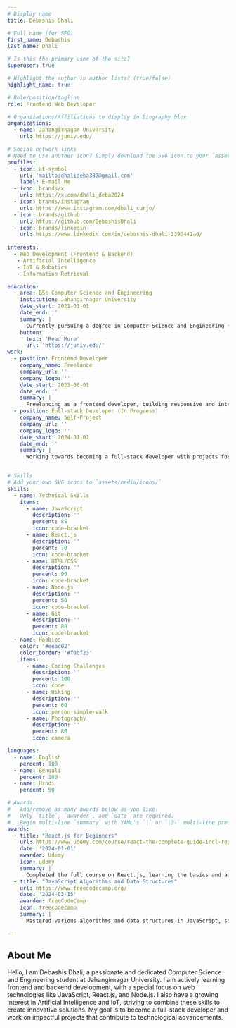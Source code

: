 ```yaml
---
# Display name
title: Debashis Dhali

# Full name (for SEO)
first_name: Debashis
last_name: Dhali

# Is this the primary user of the site?
superuser: true

# Highlight the author in author lists? (true/false)
highlight_name: true

# Role/position/tagline
role: Frontend Web Developer

# Organizations/Affiliations to display in Biography blox
organizations:
  - name: Jahangirnagar University
    url: https://juniv.edu/

# Social network links
# Need to use another icon? Simply download the SVG icon to your `assets/media/icons/` folder.
profiles:
  - icon: at-symbol
    url: 'mailto:dhalideba387@gmail.com'
    label: E-mail Me
  - icon: brands/x
    url: https://x.com/dhali_deba2024
  - icon: brands/instagram
    url: https://www.instagram.com/dhali_surjo/
  - icon: brands/github
    url: https://github.com/DebashisDhali
  - icon: brands/linkedin
    url: https://www.linkedin.com/in/debashis-dhali-3390442a0/
 
interests:
  - Web Development (Frontend & Backend)
   - Artificial Intelligence
   - IoT & Robotics
   - Information Retrieval

education:
  - area: BSc Computer Science and Engineering
    institution: Jahangirnagar University
    date_start: 2021-01-01
    date_end: ''
    summary: |
      Currently pursuing a degree in Computer Science and Engineering (CSE).
    button:
      text: 'Read More'
      url: 'https://juniv.edu/'
work:
  - position: Frontend Developer
    company_name: Freelance
    company_url: ''
    company_logo: ''
    date_start: 2023-06-01
    date_end: ''
    summary: |
      Freelancing as a frontend developer, building responsive and interactive websites using HTML, CSS, JavaScript, and React.
  - position: Full-stack Developer (In Progress)
    company_name: Self-Project
    company_url: ''
    company_logo: ''
    date_start: 2024-01-01
    date_end: ''
    summary: |
      Working towards becoming a full-stack developer with projects focusing on React.js, Node.js, and database management systems.


# Skills
# Add your own SVG icons to `assets/media/icons/`
skills:
  - name: Technical Skills
    items:
      - name: JavaScript
        description: ''
        percent: 85
        icon: code-bracket
      - name: React.js
        description: ''
        percent: 70
        icon: code-bracket
      - name: HTML/CSS
        description: ''
        percent: 90
        icon: code-bracket
      - name: Node.js
        description: ''
        percent: 50
        icon: code-bracket
      - name: Git
        description: ''
        percent: 80
        icon: code-bracket
  - name: Hobbies
    color: '#eeac02'
    color_border: '#f0bf23'
    items:
      - name: Coding Challenges
        description: ''
        percent: 100
        icon: code
      - name: Hiking
        description: ''
        percent: 60
        icon: person-simple-walk
      - name: Photography
        description: ''
        percent: 80
        icon: camera

languages:
  - name: English
    percent: 100
  - name: Bengali
    percent: 100
  - name: Hindi
    percent: 50

# Awards.
#   Add/remove as many awards below as you like.
#   Only `title`, `awarder`, and `date` are required.
#   Begin multi-line `summary` with YAML's `|` or `|2-` multi-line prefix and indent 2 spaces below.
awards:
  - title: "React.js for Beginners"
    url: https://www.udemy.com/course/react-the-complete-guide-incl-redux/
    date: '2024-01-01'
    awarder: Udemy
    icon: udemy
    summary: |
      Completed the full course on React.js, learning the basics and advanced concepts, and now applying it in my personal projects.
  - title: "JavaScript Algorithms and Data Structures"
    url: https://www.freecodecamp.org/
    date: '2024-03-15'
    awarder: freeCodeCamp
    icon: freecodecamp
    summary: |
      Mastered various algorithms and data structures in JavaScript, solving complex challenges and building problem-solving skills.

---
```


## About Me

Hello, I am Debashis Dhali, a passionate and dedicated Computer Science and Engineering student at Jahangirnagar University. I am actively learning frontend and backend development, with a special focus on web technologies like JavaScript, React.js, and Node.js. I also have a growing interest in Artificial Intelligence and IoT, striving to combine these skills to create innovative solutions. My goal is to become a full-stack developer and work on impactful projects that contribute to technological advancements.
